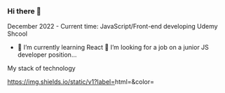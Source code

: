 ### Hi there 👋

December 2022 - Current time: JavaScript/Front-end developing Udemy Shcool

- 🌱 I’m currently learning React
 👯 I’m looking for a job on a junior JS developer position...
 
 My stack of technology
 
 https://img.shields.io/static/v1?label=<LABEL>html=<MESSAGE>&color=<COLOR>
 
<!--
**Elpaso5701/Elpaso5701** is a ✨ _special_ ✨ repository because its `README.md` (this file) appears on your GitHub profile.

Here are some ideas to get you started:

- 🔭 I’m currently working on ...

- 👯 I’m looking to collaborate on ...
- 🤔 I’m looking for help with ...
- 💬 Ask me about ...
- 📫 How to reach me: ...
- 😄 Pronouns: ...
- ⚡ Fun fact: ...
-->
